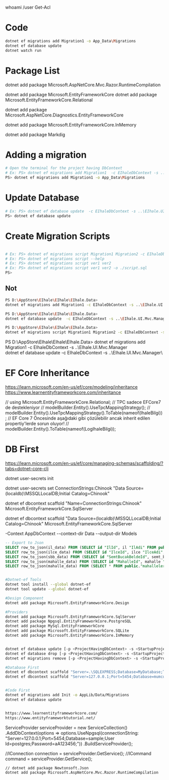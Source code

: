 whoami /user
Get-Acl

# Code
``` bash
dotnet ef migrations add Migration1 -o App_Data\Migrations
dotnet ef database update
dotnet watch run
```



# Package List
dotnet add package Microsoft.AspNetCore.Mvc.Razor.RuntimeCompilation

dotnet add package Microsoft.EntityFrameworkCore
dotnet add package Microsoft.EntityFrameworkCore.Relational

dotnet add package Microsoft.AspNetCore.Diagnostics.EntityFrameworkCore

dotnet add package Microsoft.EntityFrameworkCore.InMemory

dotnet add package Markdig

# Adding a migration
```bash
# Open the terminal for the project having DbContext
# Ex: PS> dotnet ef migrations add Migration1  -c EIhaleDbContext -s ..\EIhale.Manager\ -o FolderName
PS> dotnet ef migrations add Migration1 -o App_Data\Migrations
```

# Update Database

```bash
# Ex: PS> dotnet ef database update  -c EIhaleDbContext -s ..\EIhale.UI.Mvc.Manager\ 
PS> dotnet ef database update
```


# Create Migration Scripts

```bash

# Ex: PS> dotnet ef migrations script Migration1 Migration2 -c EIhaleDbContext -s ..\EIhale.UI.Mvc.Manager\ -o script.sql
# Ex: PS> dotnet ef migrations script --help
# Ex: PS> dotnet ef migrations script ver1 ver2
# Ex: PS> dotnet ef migrations script ver1 ver2 -o ./script.sql
PS> 
```

## Not
```bash
PS D:\AppStore\EIhale\EIhale\EIhale.Data>
dotnet ef migrations add Migration1 -c EIhaleDbContext -s ..\EIhale.UI.Mvc.Manager\

PS D:\AppStore\EIhale\EIhale\EIhale.Data>
dotnet ef database update  -c EIhaleDbContext -s ..\EIhale.UI.Mvc.Manager\

PS D:\AppStore\EIhale\EIhale\EIhale.Data>
dotnet ef migrations script Migration1 Migration2 -c EIhaleDbContext -s ..\EIhale.UI.Mvc.Manager\ -o Sql3.sql
```


PS D:\AppStore\EIhale\EIhale\EIhale.Data> 
dotnet ef migrations add Migration1 -c EIhaleDbContext -s ..\EIhale.UI.Mvc.Manager\
dotnet ef database update  -c EIhaleDbContext -s ..\EIhale.UI.Mvc.Manager\


# EF Core Inheritance

https://learn.microsoft.com/en-us/ef/core/modeling/inheritance
https://www.learnentityframeworkcore.com/inheritance

// using Microsoft.EntityFrameworkCore.Relational; 
// TPC sadece EFCore7 de destekleniyor
// modelBuilder.Entity<IhaleBilgi>().UseTpcMappingStrategy();
// modelBuilder.Entity<IhaleBilgi>().UseTpcMappingStrategy().ToTable(nameof(IhaleBilgi));
// EF Core 7 Öncesinde aşağıdaki gibi çözülebilir ancak inherit edilen propertiy'lerde sorun oluyor!
// modelBuilder.Entity<LogIhaleBilgi>().ToTable(nameof(LogIhaleBilgi));


# DB First

https://learn.microsoft.com/en-us/ef/core/managing-schemas/scaffolding/?tabs=dotnet-core-cli

dotnet user-secrets init

dotnet user-secrets set ConnectionStrings:Chinook "Data Source=(localdb)\MSSQLLocalDB;Initial Catalog=Chinook"

dotnet ef dbcontext scaffold "Name=ConnectionStrings:Chinook" Microsoft.EntityFrameworkCore.SqlServer

dotnet ef dbcontext scaffold "Data Source=(localdb)\MSSQLLocalDB;Initial Catalog=Chinook" Microsoft.EntityFrameworkCore.SqlServer

-Context AppDbContext --context-dir Data --output-dir Models





```sql
-- Export to Json
SELECT row_to_json(il_data) FROM (SELECT id "IlId", il "IlAdi" FROM public."iller") il_data
SELECT row_to_json(ilce_data) FROM (SELECT id "IlceId", ilce "IlceAdi", ilid "IlId" FROM public."ilceler") ilce_data
SELECT row_to_json(sbb_data) FROM (SELECT id "SemtBucakBeldeId", semt_bucak_belde "SemtBucakBeldeAdi", ilceid "IlceId" FROM public."semtbucakbeldeler") sbb_data
SELECT row_to_json(mahalle_data) FROM (SELECT id "MahalleId", mahalle "MahalleAdi", pk "PK", sbbid "SemtBucakBeldeId" FROM public."mahalleler") mahalle_data
SELECT row_to_json(mahalle_data) FROM (SELECT * FROM public."mahalleler") mahalle_data
```





```bash

#Dotnet-ef Tools
dotnet tool install --global dotnet-ef
dotnet tool update --global dotnet-ef

#Design Component
dotnet add package Microsoft.EntityFrameworkCore.Design

#Providers
dotnet add package Microsoft.EntityFrameworkCore.SqlServer
dotnet add package Npgsql.EntityFrameworkCore.PostgreSQL
dotnet add package MySql.EntityFrameworkCore
dotnet add package Microsoft.EntityFrameworkCore.SQLite
dotnet add package Microsoft.EntityFrameworkCore.InMemory


dotnet ef database update [-p <ProjectHavingDbContext> -s <StartupProject> -o PathToMigrations]
dotnet ef database drop [-p <ProjectHavingDbContext> -s <StartupProject> ]
dotnet ef migrations remove [-p <ProjectHavingDbContext> -s <StartupProject> ]

#Database First
dotnet ef dbcontext scaffold "Server=.\SQLEXPRESS;Database=MyDatabase;Trusted_Connection=True;" Microsoft.EntityFrameworkCore.SqlServer -o Models
dotnet ef dbcontext scaffold "Server=127.0.0.1;Port=5454;Database=mumcu;User Id=postgres;Password=aA123456;" Npgsql.EntityFrameworkCore.PostgreSQL -o Models


#Code First
dotnet ef migrations add Init -o AppLib/Data/Migrations
dotnet ef database update


https://www.learnentityframeworkcore.com/
https://www.entityframeworktutorial.net/


```


ServiceProvider serviceProvider = new ServiceCollection()
    .AddDbContext<SampleDbContext>(options => options.UseNpgsql(connectionString: "Server=127.0.0.1;Port=5454;Database=sample;User Id=postgres;Password=aA123456;"))
    .BuildServiceProvider();


//IConnection connection = serviceProvider.GetService<IConnection>();
//ICommand command = serviceProvider.GetService<ICommand>();


    // dotnet add package Newtonsoft.Json
    dotnet add package Microsoft.AspNetCore.Mvc.Razor.RuntimeCompilation